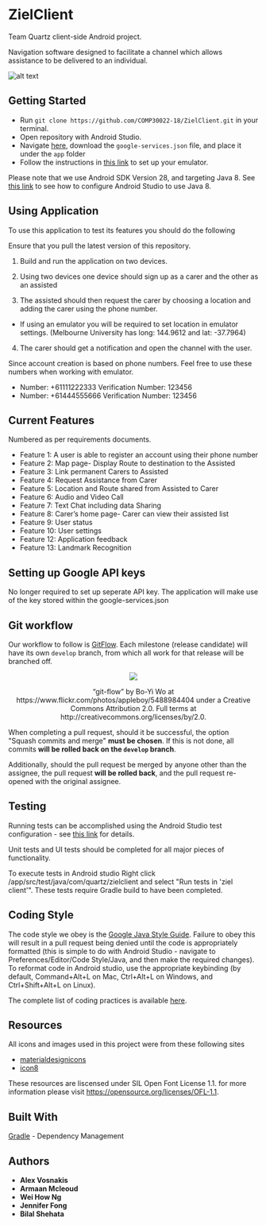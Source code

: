 # ZielClient

Team Quartz client-side Android project. 

Navigation software designed to facilitate a channel which allows assistance to be delivered to an individual.  

![alt text](https://i.imgur.com/EajOPNo.png "Ziel Logo") 

## Getting Started

* Run `git clone https://github.com/COMP30022-18/ZielClient.git` in your terminal.
* Open repository with Android Studio.
* Navigate [here](https://console.firebase.google.com/u/2/project/zielbase/settings/general/android:com.quartz.zielclient), download the `google-services.json` file, and place it under the `app` folder
* Follow the instructions in [this link](https://developer.android.com/studio/run/) to set up your emulator.

Please note that we use Android SDK Version 28, and targeting Java 8. See [this link](https://developer.android.com/studio/write/java8-support) to see how to configure Android Studio to use Java 8.
## Using Application 
To use this application to test its features you should do the following

Ensure that you pull the latest version of this repository.
1. Build and run the application on two devices. 

2. Using two devices one device should sign up as a carer and the other as an assisted

3. The assisted should then request the carer by choosing a location and adding the carer using the phone number.

* If using an emulator you will be required to set location in emulator settings. (Melbourne University has long: 144.9612 and lat: -37.7964)

4. The carer should get a notification and open the channel with the user.

Since account creation is based on phone numbers. Feel free to use these numbers when working with emulator.
* Number: +61111222333  Verification Number: 123456
* Number: +61444555666  Verification Number: 123456





## Current Features
Numbered as per requirements documents.
* Feature 1: A user is able to register an account using their phone number
* Feature 2: Map page- Display Route to destination to the Assisted	
* Feature 3: Link permanent Carers to Assisted
* Feature 4: Request Assistance from Carer
* Feature 5: Location and Route shared from Assisted to Carer
* Feature 6: Audio and Video Call 
* Feature 7: Text Chat including data Sharing	
* Feature 8: Carer’s home page- Carer can view their assisted list
* Feature 9: User status
* Feature 10: User settings
* Feature 12: Application feedback
* Feature 13: Landmark Recognition



## Setting up Google API keys

No longer required to set up seperate API key. The application will make use of the key stored within the google-services.json 
## Git workflow

Our workflow to follow is [GitFlow](https://nvie.com/posts/a-successful-git-branching-model/). Each milestone (release candidate) will have its own `develop` branch, from which all work for that release will be branched off.

<p align='center'> <img src=https://c2.staticflickr.com/6/5293/5488984404_4f693eec32.jpg> </p>
<p align='center' fontSize='5px'>  “git-flow” by Bo-Yi Wo at https://www.flickr.com/photos/appleboy/5488984404
 under a Creative Commons Attribution 2.0. Full terms at http://creativecommons.org/licenses/by/2.0.
</p> 


When completing a pull request, should it be successful, the option "Squash commits and merge" **must be chosen**. If this is not done, all commits **will be rolled back on the `develop` branch**.

Additionally, should the pull request be merged by anyone other than the assignee, the pull request **will be rolled back**, and the pull request re-opened with the original assignee.

## Testing

Running tests can be accomplished using the Android Studio test configuration - see [this link](https://developer.android.com/studio/test/) for details.

Unit tests and UI tests should be completed for all major pieces of functionality.

To execute tests in Android studio 
Right click /app/src/test/java/com/quartz/zielclient
and select "Run tests in 'ziel client'".
These tests require Gradle build to have been completed. 

## Coding Style


The code style we obey is the [Google Java Style Guide](https://google.github.io/styleguide/javaguide.html). Failure to obey this will result in a pull request being denied until the code is appropriately formatted (this is simple to do with Android Studio - navigate to Preferences/Editor/Code Style/Java, and then make the required changes). To reformat code in Android studio, use the appropriate keybinding (by default, Command+Alt+L on Mac, Ctrl+Alt+L on Windows, and Ctrl+Shift+Alt+L on Linux).

The complete list of coding practices is available [here](https://docs.google.com/document/d/1RXHFtnGiAb5NsvctyE-T2N9ISuCY1cBWbTEWLzMq3gI).


## Resources 
All icons and images used in this project were from these following sites 
* [materialdesignicons](https://materialdesignicons.com/icon/xml)
* [icon8](https://icons8.com/icon/new-icons/all)

These resources are liscensed under SIL Open Font License 1.1. for more information please visit https://opensource.org/licenses/OFL-1.1.

## Built With


[Gradle](https://gradle.org/) - Dependency Management




## Authors

* **Alex Vosnakis** 
* **Armaan Mcleoud**  
* **Wei How Ng** 
* **Jennifer Fong** 
* **Bilal Shehata** 
